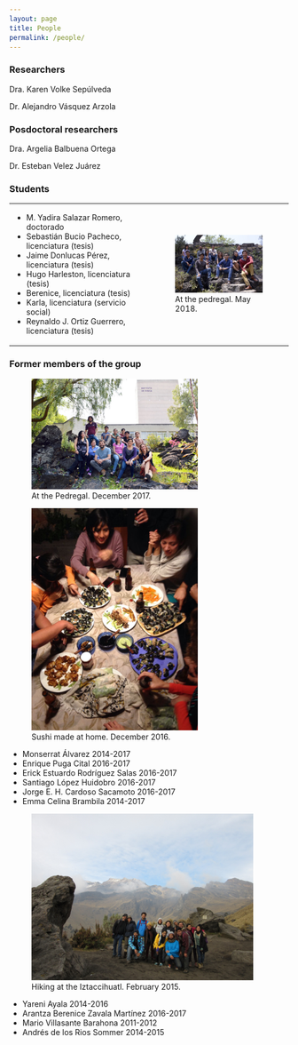 ```yaml
---
layout: page
title: People
permalink: /people/
---
```


### Researchers
Dra. Karen Volke Sepúlveda

Dr. Alejandro Vásquez Arzola

### Posdoctoral researchers
Dra. Argelia Balbuena Ortega

Dr. Esteban Velez Juárez

### Students
<table>
  <tr>
    <td width="50%">
 

<ul>
  <li>M. Yadira Salazar Romero, doctorado</li>
 <li>Sebastián Bucio Pacheco, licenciatura (tesis)</li>
 <li>Jaime Donlucas Pérez, licenciatura (tesis)</li>
 <li>Hugo Harleston, licenciatura (tesis)</li>
 <li>Berenice, licenciatura (tesis)</li>
 <li>Karla, licenciatura (servicio social)</li>
 <li>Reynaldo J. Ortiz Guerrero, licenciatura (tesis)</li>
</ul>


</td>
<td>

<figure>
  <img src="/imagenes/Grupo Manipulacion Optica-15.JPG" width="100%">
  <figcaption>At the pedregal. May 2018.</figcaption>
</figure>
</td>
</tr>
</table>

### Former members of the group
<figure>
  <img src="/imagenes/Ratchet3.jpg" width="300">
  <figcaption>At the Pedregal. December 2017.</figcaption>
</figure>

<figure>
  <img src="/imagenes/PHOTO-2016-12-14-23-37-15.jpg" width="300">
  <figcaption>Sushi made at home. December 2016.</figcaption>
</figure>



* Monserrat Álvarez 2014-2017
* Enrique Puga Cital 2016-2017
* Erick Estuardo Rodríguez Salas 2016-2017
* Santiago López Huidobro 2016-2017
* Jorge E. H. Cardoso Sacamoto 2016-2017
* Emma Celina Brambila 2014-2017

<figure>
  <img src="/imagenes/grupo2015.jpg" width="400">
  <figcaption>Hiking at the Iztaccihuatl. February 2015.</figcaption>
</figure>

* Yareni Ayala 2014-2016
* Arantza Berenice Zavala Martínez 2016-2017
* Mario Villasante Barahona 2011-2012
* Andrés de los Rios Sommer 2014-2015


